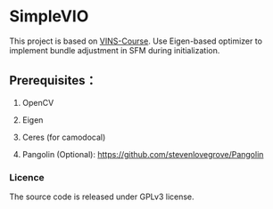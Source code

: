 # SimpleVIO

This project is based on [VINS-Course](https://github.com/HeYijia/VINS-Course). Use Eigen-based optimizer to implement bundle adjustment in SFM during initialization.

## Prerequisites：

1. OpenCV

2. Eigen

3. Ceres (for camodocal)

4. Pangolin (Optional): <https://github.com/stevenlovegrove/Pangolin>

### Licence

The source code is released under GPLv3 license.